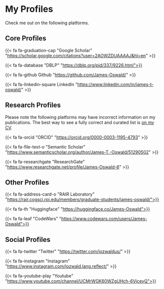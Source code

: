 
# My Profiles
 
Check me out on the following platforms.

## Core Profiles

{{< fa fa-graduation-cap "Google Scholar" "https://scholar.google.com/citations?user=2AOWZDUAAAAJ&hl=en" >}}

{{< fa fa-database "DBLP" "https://dblp.org/pid/337/9226.html">}}

{{< fa fa-github Github "https://github.com/James-Oswald/" >}}

{{< fa fa-linkedin-square LinkedIn "https://www.linkedin.com/in/james-t-oswald/" >}}

## Research Profiles 

Please note the following platforms may have incorrect information on my publications.
The best way to see a fully correct and curated list is [on my CV](/documents/CV.pdf).

{{< fa fa-orcid "ORCID" "https://orcid.org/0000-0003-1195-4793" >}}

{{< fa fa-file-text-o "Semantic Scholar" "https://www.semanticscholar.org/author/James-T.-Oswald/51290502" >}}

{{< fa fa-researchgate "ResearchGate" "https://www.researchgate.net/profile/James-Oswald-6" >}}

## Other Profiles

{{< fa fa-address-card-o "RAIR Laboratory" "https://rair.cogsci.rpi.edu/members/graduate-students/james-oswald/">}}

{{< fa fa-th "Huggingface" "https://huggingface.co/James-Oswald">}}

{{< fa fa-leaf "CodeWars" "https://www.codewars.com/users/James-Oswald">}}

## Social Profiles

{{< fa fa-twitter "Twitter" "https://twitter.com/jozwaldus/" >}}

{{< fa fa-instagram "Instagram" "https://www.instagram.com/jozwald.lang.reflect/" >}}

{{< fa fa-youtube-play "Youtube" "https://www.youtube.com/channel/UCMrWGK60WZgUHch-6VjcevQ">}}
